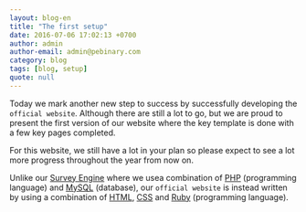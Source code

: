 ```yaml
---
layout: blog-en
title: "The first setup"
date: 2016-07-06 17:02:13 +0700
author: admin
author-email: admin@pebinary.com
category: blog
tags: [blog, setup]
quote: null
---
```

Today we mark another new step to success by successfully developing the `official website`. Although there are still a lot to go, but we are proud to present the first version of our website where the key template is done with a few key pages completed.

<!--more-->

For this website, we still have a lot in your plan so please expect to see a lot more progress throughout the year from now on.

Unlike our [Survey Engine] where we usea combination of [PHP] (programming language) and [MySQL] (database), our `official website` is instead written by using a combination of [HTML], [CSS] and [Ruby] (programming language).

[Survey Engine]: http://www.siamsquare.org
[PHP]: http://th1.php.net
[MySQL]: http://www.mysql.com
[HTML]: https://en.wikipedia.org/wiki/HTML
[CSS]: https://www.w3.org/Style/CSS
[Ruby]: https://www.ruby-lang.org/
